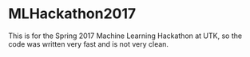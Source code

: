 # MLHackathon2017

This is for the Spring 2017 Machine Learning Hackathon at UTK, so the code was written very fast and is not very clean. 
